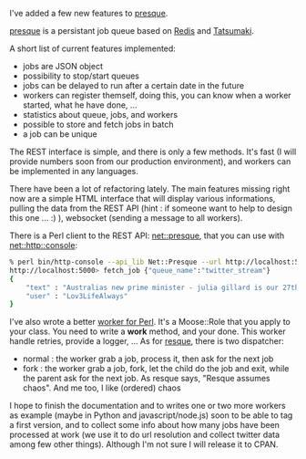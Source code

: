 I've added a few new features to [presque](http://github.com/franckcuny/presque).

[presque](/presque-a-redis-tatsumaki-based-message-queue/) is a persistant job queue based on [Redis](http://github.com/antirez/redis) and [Tatsumaki](http://github.com/miyagawa/Tatsumaki).

A short list of current features implemented:

* jobs are JSON object
* possibility to stop/start queues
* jobs can be delayed to run after a certain date in the future
* workers can register themself, doing this, you can know when a worker started, what he have done, ...
* statistics about queue, jobs, and workers
* possible to store and fetch jobs in batch
* a job can be unique

The REST interface is simple, and there is only a few methods. It's fast (I will provide numbers soon from our production environment), and workers can be implemented in any languages.

There have been a lot of refactoring lately. The main features missing right now are a simple HTML interface that will display various informations, pulling the data from the REST API (hint : if someone want to help to design this one ... :) ), websocket (sending a message to all workers).

There is a Perl client to the REST API: [net::presque](http://git.lumberjaph.net/p5-net-presque.git/), that you can use with [net::http::console](http://git.lumberjaph.net/p5-net-http-console.git/):

```bash
% perl bin/http-console --api_lib Net::Presque --url http://localhost:5000
http://localhost:5000> fetch_job {"queue_name":"twitter_stream"}
{
    "text" : "Australias new prime minister - julia gillard is our 27th prime minister.",
    "user" : "Lov3LifeAlways"
}
```

I've also wrote a better [worker for Perl](http://git.lumberjaph.net/p5-presque-worker.git/). It's a Moose::Role that you apply to your class. You need to write a **work** method, and your done. This worker handle retries, provide a logger, ... As for [resque](http://github.com/defunkt/resque), there is two dispatcher:

* normal : the worker grab a job, process it, then ask for the next job
* fork : the worker grab a job, fork, let the child do the job and exit, while the parent ask for the next job. As resque says, "Resque assumes chaos". And me too, I like (ordered) chaos

I hope to finish the documentation and to writes one or two more workers as example (maybe in Python and javascript/node.js) soon to be able to tag a first version, and to collect some info about how many jobs have been processed at work (we use it to do url resolution and collect twitter data among few other things). Although I'm not sure I will release it to CPAN.
